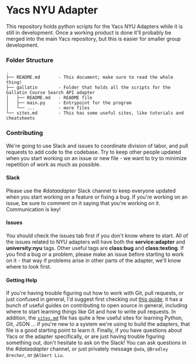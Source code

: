 # Yacs NYU Adapter
This repository holds python scripts for the Yacs NYU Adapters while it is still in development. Once a working product is done it'll probably be merged into the main Yacs repository, but this is easier for smaller group development.

### Folder Structure

```
.
├── README.md 		- This document; make sure to read the whole thing!
├── gallatin		- Folder that holds all the scripts for the Gallatin Course Search API adapter
│   ├── README.md	- README file
│   ├── main.py		- Entrypoint for the program
│	└── ...			- more files
└── sites.md		- This has some useful sites, like tutorials and cheatsheets
```

### Contributing
We're going to use Slack and issues to coordinate division of labor, and pull requests to add code to the codebase. Try to keep other people updated when you start working on an issue or new file - we want to try to minimize repetition of work as much as possible.

#### Slack
Please use the *#dataadapter* Slack channel to keep everyone updated when you start working on a feature or fixing a bug. If you're working on an issue, be sure to comment on it saying that you're working on it. Communication is key!

#### Issues
You should check the issues tab first if you don't know where to start. All of the issues related to NYU adapters will have both the **service:adapter** and **university:nyu** tags. Other useful tags are **class:bug** and **class:testing**. If you find a bug or a problem, please make an issue before starting to work on it - that way if problems arise in other parts of the adapter, we'll know where to look first.

#### Getting Help
If you're having trouble figuring out how to work with Git, pull requests, or just confused in general, I'd suggest first checking out [this guide][open-source-guide]; it has a bunch of useful guides on contributing to open source in general, including where to start learning things like Git and how to write pull requests. In addition, the [`sites.md`](pipelines/nyu/sites.md) file has quite a few useful sites for learning Python, Git, JSON ... if you're new to a system we're using to build the adapters, that file is a good starting point to learn it. Finally, if you have questions about Yacs or the adapter specifically, or are just having trouble figuring something out, don't hesitate to ask on the Slack! You can ask questions in the *#dataadapter* channel, or just privately message `@ada`, `@Bradley Brecher`, or `@Albert Liu`.

[open-source-guide]: https://medium.com/clarifai-champions/99-pr-oblems-a-beginners-guide-to-open-source-abc1b867385a
